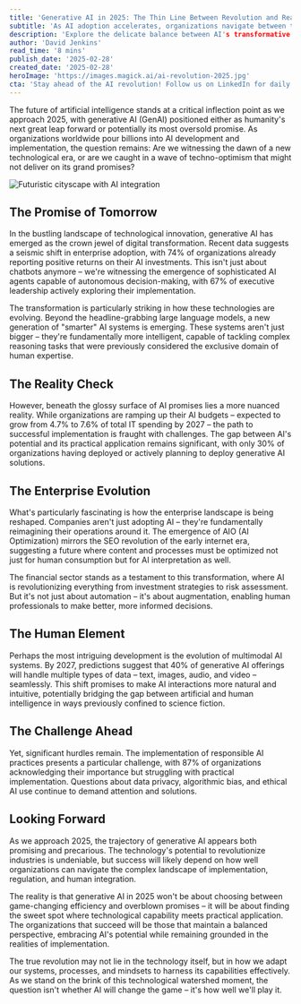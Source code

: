 ```yaml
---
title: 'Generative AI in 2025: The Thin Line Between Revolution and Reality'
subtitle: 'As AI adoption accelerates, organizations navigate between transformative potential and practical challenges'
description: 'Explore the delicate balance between AI's transformative potential and the realities of its deployment in the enterprise landscape, as organizations face both opportunities and challenges in 2025.'
author: 'David Jenkins'
read_time: '8 mins'
publish_date: '2025-02-28'
created_date: '2025-02-28'
heroImage: 'https://images.magick.ai/ai-revolution-2025.jpg'
cta: 'Stay ahead of the AI revolution! Follow us on LinkedIn for daily insights into the evolving landscape of generative AI and enterprise technology.'
---
```


The future of artificial intelligence stands at a critical inflection point as we approach 2025, with generative AI (GenAI) positioned either as humanity's next great leap forward or potentially its most oversold promise. As organizations worldwide pour billions into AI development and implementation, the question remains: Are we witnessing the dawn of a new technological era, or are we caught in a wave of techno-optimism that might not deliver on its grand promises?

![Futuristic cityscape with AI integration](https://images.magick.ai/ai-revolution-2025.jpg)

## The Promise of Tomorrow

In the bustling landscape of technological innovation, generative AI has emerged as the crown jewel of digital transformation. Recent data suggests a seismic shift in enterprise adoption, with 74% of organizations already reporting positive returns on their AI investments. This isn't just about chatbots anymore – we're witnessing the emergence of sophisticated AI agents capable of autonomous decision-making, with 67% of executive leadership actively exploring their implementation.

The transformation is particularly striking in how these technologies are evolving. Beyond the headline-grabbing large language models, a new generation of "smarter" AI systems is emerging. These systems aren't just bigger – they're fundamentally more intelligent, capable of tackling complex reasoning tasks that were previously considered the exclusive domain of human expertise.

## The Reality Check

However, beneath the glossy surface of AI promises lies a more nuanced reality. While organizations are ramping up their AI budgets – expected to grow from 4.7% to 7.6% of total IT spending by 2027 – the path to successful implementation is fraught with challenges. The gap between AI's potential and its practical application remains significant, with only 30% of organizations having deployed or actively planning to deploy generative AI solutions.

## The Enterprise Evolution

What's particularly fascinating is how the enterprise landscape is being reshaped. Companies aren't just adopting AI – they're fundamentally reimagining their operations around it. The emergence of AIO (AI Optimization) mirrors the SEO revolution of the early internet era, suggesting a future where content and processes must be optimized not just for human consumption but for AI interpretation as well.

The financial sector stands as a testament to this transformation, where AI is revolutionizing everything from investment strategies to risk assessment. But it's not just about automation – it's about augmentation, enabling human professionals to make better, more informed decisions.

## The Human Element

Perhaps the most intriguing development is the evolution of multimodal AI systems. By 2027, predictions suggest that 40% of generative AI offerings will handle multiple types of data – text, images, audio, and video – seamlessly. This shift promises to make AI interactions more natural and intuitive, potentially bridging the gap between artificial and human intelligence in ways previously confined to science fiction.

## The Challenge Ahead

Yet, significant hurdles remain. The implementation of responsible AI practices presents a particular challenge, with 87% of organizations acknowledging their importance but struggling with practical implementation. Questions about data privacy, algorithmic bias, and ethical AI use continue to demand attention and solutions.

## Looking Forward

As we approach 2025, the trajectory of generative AI appears both promising and precarious. The technology's potential to revolutionize industries is undeniable, but success will likely depend on how well organizations can navigate the complex landscape of implementation, regulation, and human integration.

The reality is that generative AI in 2025 won't be about choosing between game-changing efficiency and overblown promises – it will be about finding the sweet spot where technological capability meets practical application. The organizations that succeed will be those that maintain a balanced perspective, embracing AI's potential while remaining grounded in the realities of implementation.

The true revolution may not lie in the technology itself, but in how we adapt our systems, processes, and mindsets to harness its capabilities effectively. As we stand on the brink of this technological watershed moment, the question isn't whether AI will change the game – it's how well we'll play it.